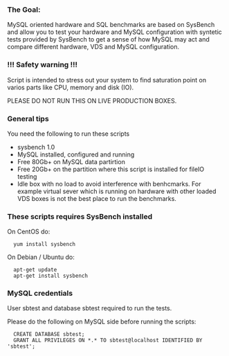 ### The Goal:
MySQL oriented hardware and SQL benchmarks are based on SysBench and allow you to test your hardware and MySQL configuration with syntetic tests provided by SysBench to get a sense of how MySQL may act and compare different hardware, VDS and MySQL configuration.

### !!! Safety warning !!!
Script is intended to stress out your system to find saturation point on varios parts like CPU, memory and disk (IO).

PLEASE DO NOT RUN THIS ON LIVE PRODUCTION BOXES.

### General tips
You need the following to run these scripts 
- sysbench 1.0
- MySQL installed, configured and running
- Free 80Gb+ on MySQL data partirtion 
- Free 20Gb+ on the partition where this script is installed for fileIO testing
- Idle box with no load to avoid interference with benhcmarks. For example virtual sever which is running on hardware with other loaded VDS boxes is not the best place to run the benchmarks.

### These scripts requires SysBench installed 
On CentOS do: 
```
  yum install sysbench
```  
On Debian / Ubuntu do:
```
  apt-get update
  apt-get install sysbench
```
### MySQL credentials 
User sbtest and database sbtest required to run the tests. 

Please do the following on MySQL side before running the scripts:
```
  CREATE DATABASE sbtest;
  GRANT ALL PRIVILEGES ON *.* TO sbtest@localhost IDENTIFIED BY 'sbtest';
```

